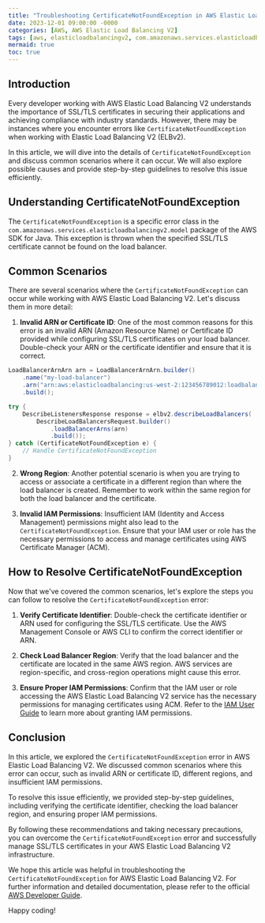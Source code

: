 ```yaml
---
title: "Troubleshooting CertificateNotFoundException in AWS Elastic Load Balancing V2"
date: 2023-12-01 09:00:00 -0000
categories: [AWS, AWS Elastic Load Balancing V2]
tags: [aws, elasticloadbalancingv2, com.amazonaws.services.elasticloadbalancingv2.model]
mermaid: true
toc: true
---
```



## Introduction

Every developer working with AWS Elastic Load Balancing V2 understands the importance of SSL/TLS certificates in securing their applications and achieving compliance with industry standards. However, there may be instances where you encounter errors like `CertificateNotFoundException` when working with Elastic Load Balancing V2 (ELBv2).

In this article, we will dive into the details of `CertificateNotFoundException` and discuss common scenarios where it can occur. We will also explore possible causes and provide step-by-step guidelines to resolve this issue efficiently.

## Understanding CertificateNotFoundException

The `CertificateNotFoundException` is a specific error class in the `com.amazonaws.services.elasticloadbalancingv2.model` package of the AWS SDK for Java. This exception is thrown when the specified SSL/TLS certificate cannot be found on the load balancer.

## Common Scenarios

There are several scenarios where the `CertificateNotFoundException` can occur while working with AWS Elastic Load Balancing V2. Let's discuss them in more detail:

1. **Invalid ARN or Certificate ID**: One of the most common reasons for this error is an invalid ARN (Amazon Resource Name) or Certificate ID provided while configuring SSL/TLS certificates on your load balancer. Double-check your ARN or the certificate identifier and ensure that it is correct.

```java
LoadBalancerArnArn arn = LoadBalancerArnArn.builder()
    .name("my-load-balancer")
    .arn("arn:aws:elasticloadbalancing:us-west-2:123456789012:loadbalancer/app/my-load-balancer/1234567890")
    .build();

try {
    DescribeListenersResponse response = elbv2.describeLoadBalancers(
        DescribeLoadBalancersRequest.builder()
            .loadBalancerArns(arn)
            .build());
} catch (CertificateNotFoundException e) {
    // Handle CertificateNotFoundException
}
```

2. **Wrong Region**: Another potential scenario is when you are trying to access or associate a certificate in a different region than where the load balancer is created. Remember to work within the same region for both the load balancer and the certificate.

3. **Invalid IAM Permissions**: Insufficient IAM (Identity and Access Management) permissions might also lead to the `CertificateNotFoundException`. Ensure that your IAM user or role has the necessary permissions to access and manage certificates using AWS Certificate Manager (ACM).

## How to Resolve CertificateNotFoundException

Now that we've covered the common scenarios, let's explore the steps you can follow to resolve the `CertificateNotFoundException` error:

1. **Verify Certificate Identifier**: Double-check the certificate identifier or ARN used for configuring the SSL/TLS certificate. Use the AWS Management Console or AWS CLI to confirm the correct identifier or ARN.

2. **Check Load Balancer Region**: Verify that the load balancer and the certificate are located in the same AWS region. AWS services are region-specific, and cross-region operations might cause this error.

3. **Ensure Proper IAM Permissions**: Confirm that the IAM user or role accessing the AWS Elastic Load Balancing V2 service has the necessary permissions for managing certificates using ACM. Refer to the [IAM User Guide](https://docs.aws.amazon.com/IAM/latest/UserGuide/id.html) to learn more about granting IAM permissions.

## Conclusion

In this article, we explored the `CertificateNotFoundException` error in AWS Elastic Load Balancing V2. We discussed common scenarios where this error can occur, such as invalid ARN or certificate ID, different regions, and insufficient IAM permissions.

To resolve this issue efficiently, we provided step-by-step guidelines, including verifying the certificate identifier, checking the load balancer region, and ensuring proper IAM permissions.

By following these recommendations and taking necessary precautions, you can overcome the `CertificateNotFoundException` error and successfully manage SSL/TLS certificates in your AWS Elastic Load Balancing V2 infrastructure.

We hope this article was helpful in troubleshooting the `CertificateNotFoundException` for AWS Elastic Load Balancing V2. For further information and detailed documentation, please refer to the official [AWS Developer Guide](https://docs.aws.amazon.com/elasticloadbalancing/).

Happy coding!
